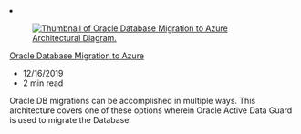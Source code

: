<!-- This file is automatically generated by build/architectures/build_index.py. Any updates will be lost. -->

<!-- markdownlint-disable MD033 -->

<li class="grid-item item-column" data-categories="Databases Migration ">
<article class="card">
    <div class="card-header has-margin-bottom-none" aria-hidden="true">
        <figure class="image diagram has-height-175 has-overflow-hidden level">
            <a href="/azure/architecture/solution-ideas/articles/reference-architecture-for-oracle-database-migration-to-azure"><img src="/azure/architecture/browse/thumbs/reference-architecture-for-oracle-database-migration-to-azure.png" class="diagram" alt="Thumbnail of Oracle Database Migration to Azure Architectural Diagram." data-linktype="relative-path"></a>
        </figure>
    </div>
    <div class="card-content">
        <a class="card-content-title has-margin-top-none" href="/azure/architecture/solution-ideas/articles/reference-architecture-for-oracle-database-migration-to-azure">
            <p>Oracle Database Migration to Azure</p>
        </a>
        <ul class="card-content-metadata">
            <li>12/16/2019</li>
            <li>2 min read</li>
        </ul>
        <p class="card-content-description">Oracle DB migrations can be accomplished in multiple ways. This architecture covers one of these options wherein Oracle Active Data Guard is used to migrate the Database.</p>
        <div class="bottom-to-top-fade is-hidden-mobile"></div>
    </div>
</article>
</li>
